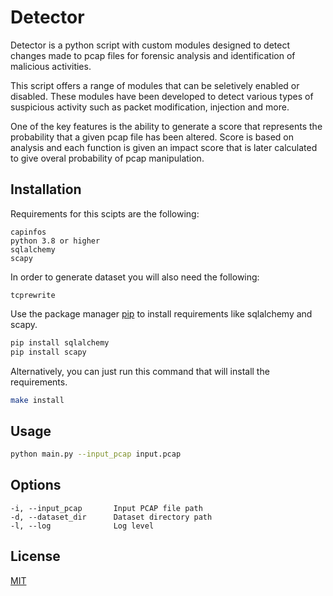 # Detector 

Detector is a python script with custom modules designed to detect changes made to pcap files for forensic analysis and identification of malicious activities.

This script offers a range of modules that can be seletively enabled or disabled. These modules have been developed to detect various types of suspicious activity such as packet modification, injection and more. 

One of the key features is the ability to generate a score that represents the probability that a given pcap file has been altered. Score is based on analysis and each function is given an impact score that is later calculated to give overal probability of pcap manipulation.

## Installation

Requirements for this scipts are the following:

```
capinfos
python 3.8 or higher
sqlalchemy
scapy
```

In order to generate dataset you will also need the following:

```
tcprewrite
```

Use the package manager [pip](https://pip.pypa.io/en/stable/) to install requirements like sqlalchemy and scapy.

```bash
pip install sqlalchemy
pip install scapy
```

Alternatively, you can just run this command that will install the requirements.
```bash
make install
```

## Usage

```bash
python main.py --input_pcap input.pcap
```

## Options

```
-i, --input_pcap       Input PCAP file path
-d, --dataset_dir      Dataset directory path
-l, --log              Log level
```

## License

[MIT](https://choosealicense.com/licenses/mit/)
